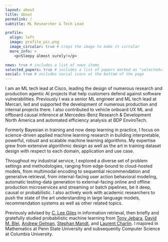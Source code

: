 ```yaml
---
layout: about
title: about
permalink: /
subtitle: ML Researcher & Tech Lead

profile:
  align: left
  image: profile_pic.png
  image_circular: true # crops the image to make it circular
  more_info: >
    <p>Sleepy almost surely!</p>

news: true # includes a list of news items
selected_papers: true # includes a list of papers marked as "selected={true}"
social: true # includes social icons at the bottom of the page
---
```


I am an ML tech lead at Cisco, leading the design of numerous research and production agentic AI projects that help customers defend against software vulnerabilities. Previously I was a senior ML engineer and ML tech lead at Mercari, led and supported the development of numerous production and internal projects there. I also contributed to vehicle onboard UX ML and offboard causal inference at Mercedes-Benz Research & Development North America and automated efficiency analysis at BDP EnviroTech.

Formerly Bayesian in training and now deep learning in practice, I focus on science-driven applied machine learning research in building interpretable, powerful, robust and scalable machine learning algorithms. My expertise grew from extensive algorithmic design as well as the art in training dataset design with respect to each domain, application and use case.

Throughout my industrial service, I explored a diverse set of problem settings and methodologies, ranging from edge-bound to cloud-hosted models, from multimodal encoding to sequential recommendation and generative retrieval, from internal-facing user action behavioral modeling, automatic testing-data generation to external-facing online and offline production microservices and streaming or batch pipelines, be it deep, causal or probabilistic. I also actively work with academic researchers to push the state of the art understanding in large language models, recommendation systems as well as other related topics.

Previously advised by [C. Lee Giles](https://clgiles.ist.psu.edu/) in information retrieval, then briefly and gratefully studied probabilistic machine learning from [Tony Jebara](https://www1.cs.columbia.edu/~jebara/), [David M. Blei](https://www.cs.columbia.edu/~blei/), [Andrew Gelman](http://www.stat.columbia.edu/~gelman/), [Stephan Mandt](https://www.stephanmandt.com/), and [Laurent Charlin](https://mila.quebec/en/person/charlin-laurent/). I majored in Mathematics at Penn State University and subsequently Computer Science at Columbia University.

